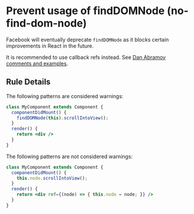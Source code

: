 # Prevent usage of findDOMNode (no-find-dom-node)

Facebook will eventually deprecate `findDOMNode` as it blocks certain improvements in React in the future.

It is recommended to use callback refs instead. See [Dan Abramov comments and examples](https://github.com/yannickcr/eslint-plugin-react/issues/678#issue-165177220).

## Rule Details

The following patterns are considered warnings:

```jsx
class MyComponent extends Component {
  componentDidMount() {
    findDOMNode(this).scrollIntoView();
  }
  render() {
    return <div />
  }
}
```

The following patterns are not considered warnings:

```jsx
class MyComponent extends Component {
  componentDidMount() {
    this.node.scrollIntoView();
  }
  render() {
    return <div ref={(node) => { this.node = node; }} />
  }
}
```
